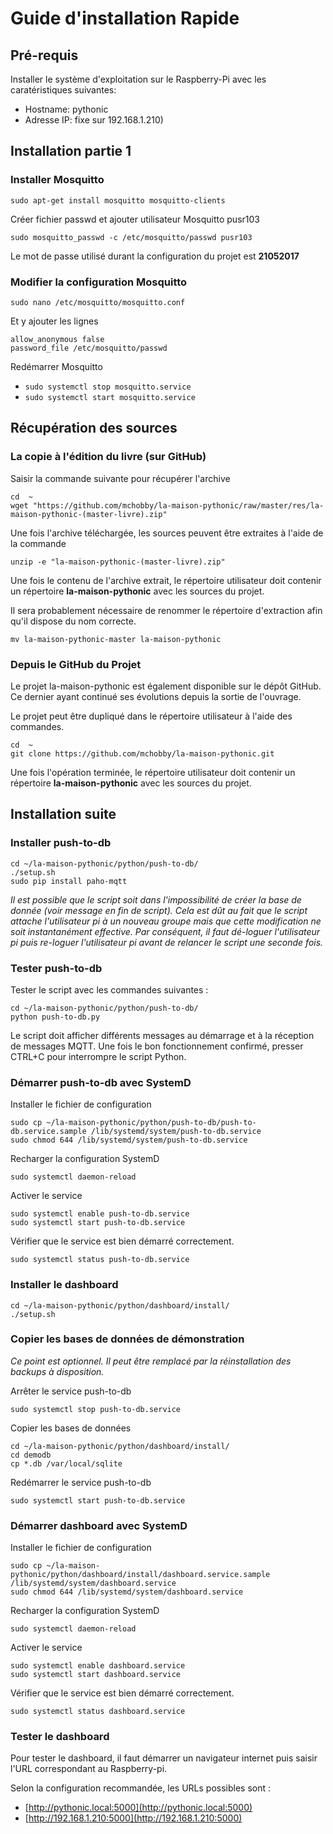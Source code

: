 # Guide d'installation Rapide

## Pré-requis

Installer le système d'exploitation sur le Raspberry-Pi avec les caratéristiques suivantes:
* Hostname: pythonic 
* Adresse IP: fixe sur 192.168.1.210)

## Installation partie 1

### Installer Mosquitto
`sudo apt-get install mosquitto mosquitto-clients`

Créer fichier passwd et  ajouter utilisateur Mosquitto pusr103

`sudo mosquitto_passwd -c /etc/mosquitto/passwd pusr103`

Le mot de passe utilisé durant la configuration du projet est __21052017__

### Modifier la configuration Mosquitto
`sudo nano /etc/mosquitto/mosquitto.conf`

Et y ajouter les lignes

```
allow_anonymous false 
password_file /etc/mosquitto/passwd 
```
Redémarrer Mosquitto
* `sudo systemctl stop mosquitto.service`
* `sudo systemctl start mosquitto.service`

## Récupération des sources

### La copie à l'édition du livre (sur GitHub)
Saisir la commande suivante pour récupérer l'archive
```
cd  ~
wget "https://github.com/mchobby/la-maison-pythonic/raw/master/res/la-maison-pythonic-(master-livre).zip"
```
Une fois l'archive téléchargée, les sources peuvent être extraites à l'aide de la commande

`unzip -e "la-maison-pythonic-(master-livre).zip"`

Une fois le contenu de l'archive extrait, le répertoire utilisateur doit contenir un répertoire __la-maison-pythonic__ avec les sources du projet.

Il sera probablement nécessaire de renommer le répertoire d'extraction afin qu'il dispose du nom correcte.

`mv la-maison-pythonic-master la-maison-pythonic`

### Depuis le GitHub du Projet ###

Le projet la-maison-pythonic est également disponible sur le dépôt GitHub. Ce dernier ayant continué ses évolutions depuis la sortie de l'ouvrage.

Le projet peut être dupliqué dans le répertoire utilisateur à l'aide des commandes.

```
cd  ~
git clone https://github.com/mchobby/la-maison-pythonic.git
```

Une fois l'opération terminée, le répertoire utilisateur doit contenir un répertoire __la-maison-pythonic__ avec les sources du projet.

## Installation suite

### Installer push-to-db
```
cd ~/la-maison-pythonic/python/push-to-db/
./setup.sh
sudo pip install paho-mqtt
```

_Il est possible que le script soit dans l'impossibilité de créer la base de donnée (voir message en fin de script). Cela est dût au fait que le script attache l'utilisateur pi à un nouveau groupe mais que cette modification ne soit instantanément effective. Par conséquent, il faut dé-loguer l'utilisateur pi puis re-loguer l'utilisateur pi avant de relancer le script une seconde fois._

### Tester push-to-db
Tester le script avec les commandes suivantes :
```
cd ~/la-maison-pythonic/python/push-to-db/
python push-to-db.py
```

Le script doit afficher différents messages au démarrage et à la réception de messages MQTT. Une fois le bon fonctionnement confirmé, presser CTRL+C pour interrompre le script Python.

### Démarrer push-to-db avec SystemD
Installer le fichier de configuration
```
sudo cp ~/la-maison-pythonic/python/push-to-db/push-to-db.service.sample /lib/systemd/system/push-to-db.service
sudo chmod 644 /lib/systemd/system/push-to-db.service
```

Recharger la configuration SystemD

`sudo systemctl daemon-reload`

Activer le service

```
sudo systemctl enable push-to-db.service
sudo systemctl start push-to-db.service
```

Vérifier que le service est bien démarré correctement.

`sudo systemctl status push-to-db.service`

### Installer le dashboard
```
cd ~/la-maison-pythonic/python/dashboard/install/
./setup.sh
```

### Copier les bases de données de démonstration
_Ce point est optionnel. Il peut être remplacé par la réinstallation des backups à disposition._
 
Arrêter le service push-to-db

`sudo systemctl stop push-to-db.service`

Copier les bases de données

```
cd ~/la-maison-pythonic/python/dashboard/install/
cd demodb
cp *.db /var/local/sqlite
```

Redémarrer le service push-to-db

`sudo systemctl start push-to-db.service`

### Démarrer dashboard avec SystemD
Installer le fichier de configuration
```
sudo cp ~/la-maison-pythonic/python/dashboard/install/dashboard.service.sample /lib/systemd/system/dashboard.service
sudo chmod 644 /lib/systemd/system/dashboard.service
```
Recharger la configuration SystemD

`sudo systemctl daemon-reload`

Activer le service

```
sudo systemctl enable dashboard.service
sudo systemctl start dashboard.service
```

Vérifier que le service est bien démarré correctement.

`sudo systemctl status dashboard.service`

### Tester le dashboard
Pour tester le dashboard, il faut démarrer un navigateur internet puis saisir l'URL correspondant au Raspberry-pi.
 
Selon la configuration recommandée, les URLs possibles sont :

* [http://pythonic.local:5000](http://pythonic.local:5000) 
* [http://192.168.1.210:5000](http://192.168.1.210:5000)

